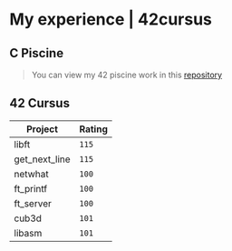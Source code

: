 # My experience | 42cursus

## C Piscine 
>You can view my 42 piscine work in this [repository](https://github.com/sunnycatnice/C-Piscine)

## 42 Cursus


| Project | Rating |
| ------ | ------ |
| libft | `115`|
| get_next_line | `115` |
| netwhat | `100` |
| ft_printf | `100` |
| ft_server | `100` |
| cub3d | `101` |
| libasm | `101` |

